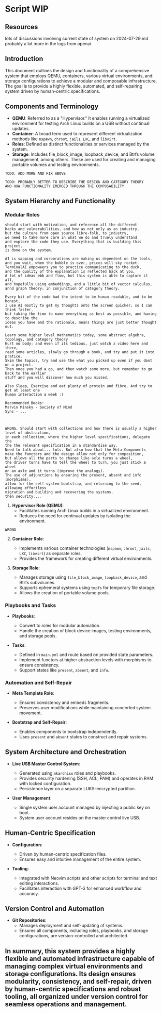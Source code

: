 
# Script WIP

## Resources
lots of discussions involving current state of system on 2024-07-29.md
probably a lot more in the logs from openai
## Introduction

This document outlines the design and functionality of a comprehensive system that employs QEMU, containers, various virtual environments, and storage configurations to achieve a modular and composable infrastructure. The goal is to provide a highly flexible, automated, and self-repairing system driven by human-centric specifications.

## Components and Terminology

- **QEMU**: Referred to as a "Hypervisor." It enables running a virtualized environment for testing Arch Linux builds on a USB without continual updates.
- **Container**: A broad term used to represent different virtualization methods like `nspawn`, `chroot`, `jails`, `LXC`, and `libvirt`.
- **Roles**: Defined as distinct functionalities or services managed by the system.
- **Storage**: Includes file_block_image, loopback_device, and Btrfs volume management, among others. These are used for creating and managing portable volumes and testing environments.
```
TODO: ADD MORE AND FIX ABOVE
```
```
TODO: PROBABLY BETTER TO DESCRIBE THE DESIGN AND CATEGORY THEORY
AND HOW FUNCTIONALITY EMERGED THROUGH THE COMPOSABILITY
```
## System Hierarchy and Functionality

### Modular Roles

```
should start with motivation, and reference all the different 
hacks and vulnerabilities, and how as not only as an industry,
but the culture from open source libre-folk, to industry,
we need to take more care in what we do and truely understand
and explore the code they use. Everything that is building this project,
is done on the system. 

AI is sapping and corporations are making us dependent on the tools,
and you wait, when the bubble is over, prices will sky rocket.
TerminalAI empoweers you to practice communicating to the duck,
and the quality of the explanation is reflected back at you. 
A lot of ideas ebb and flow, but this system is able to capture it all,
and hopefully using embeddings, and a little bit of vector calculus,
annd graph theory; in conjunction of category theory.

Every bit of the code had the intent to be human readable, and to be honest,
I use AI mostly to get my thoughts onto the screen quicker, so I can think faster,
but taking the time to name everything as best as possible, and having to describe the 
ideas you have and the rationale, means things are just better thought out.

Learn some higher level mathematics today, some abstract algebra, topology, and category theory
hurt no body; and even if its tedious, just watch a video here and there,
read some articles, slowly go through a book, and try and put it into pratice.
Skim the topics, try and use the what you picked up even if you dont on a project.
Then once you had a go, and then watch some more, but remember to go back to the earlier
stuff and you will discover how much you missed.

Also Sleep, Exercise and eat plenty of protein and fibre. And try to get at least one 
human interaction a week :)

Recommended Books:
Marvin Minsky - Society of Mind
Sync - ...



WRONG. Should start with collections and how there is usually a higher level of abstraction,
in each collection, where the higher level specifications, delegate the 
the the relevant specification in a standardise way.
Need to talk about... lots. But also how that the Meta Components 
make the functors and the design allow not only for composition,
but allows all the parts to change like axle turns a wheel,
the driver turns have to tell the wheel to turn, you just stick a wheel
on an axle and it turns (improve the analogy).
The use of adjunctions by ensuring the present, absent and info (morphisms), 
allow for the self system bootstrap, and returning to the seed, allowing effortless
migration and building and recovering the systems. 
then security....

```
1. **Hypervisor Role (QEMU)**:
    - Facilitates running Arch Linux builds in a virtualized environment.
    - Reduces the need for continual updates by isolating the environment.

```
WRONG
```
2. **Container Role**:
    - Implements various container technologies (`nspawn`, `chroot`, `jails`, `LXC`, `libvirt`) as separate roles.
    - Provides the framework for creating different virtual environments.

3. **Storage Role**:
    - Manages storage using `file_block_image`, `loopback_device`, and Btrfs subvolumes.
    - Supports ephemeral systems using `tmpfs` for temporary file storage.
    - Allows the creation of portable volume pools.

### Playbooks and Tasks

- **Playbooks**:
    - Convert to roles for modular automation.
    - Handle the creation of block device images, testing environments, and storage pools.
    
- **Tasks**:
    - Defined in `main.yml` and route based on provided state parameters.
    - Implement functors at higher abstraction levels with morphisms to ensure consistency.
    - Support states like `present`, `absent`, and `info`.

### Automation and Self-Repair

- **Meta Template Role**:
    - Ensures consistency and embeds fragments.
    - Preserves user modifications while maintaining concerted system movement.

- **Bootstrap and Self-Repair**:
    - Enables components to bootstrap independently.
    - Uses `present` and `absent` states to construct and repair systems.

## System Architecture and Orchestration

- **Live USB Master Control System**:
    - Generated using `mkarchiso` roles and playbooks.
    - Provides security hardening (SSH, ACL, PAM) and operates in RAM with locked configuration.
    - Persistence layer on a separate LUKS-encrypted partition.

- **User Management**:
    - Single system user account managed by injecting a public key on boot.
    - System user account resides on the master control live USB.

## Human-Centric Specification

- **Configuration**:
    - Driven by human-centric specification files.
    - Ensures easy and intuitive management of the entire system.

- **Tooling**:
    - Integrated with Neovim scripts and other scripts for terminal and text editing interactions.
    - Facilitates interaction with GPT-3 for enhanced workflow and accuracy.

## Version Control and Automation

- **Git Repositories**:
    - Manages deployment and self-updating of systems.
    - Ensures all components, including roles, playbooks, and storage configurations, are version-controlled and architected.

In summary, this system provides a highly flexible and automated infrastructure capable of managing complex virtual environments and storage configurations. Its design ensures modularity, consistency, and self-repair, driven by human-centric specifications and robust tooling, all organized under version control for seamless operations and management.
---
